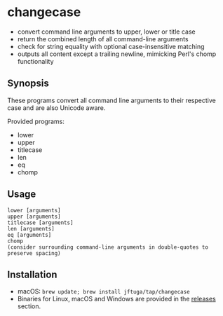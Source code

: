 # changecase
* convert command line arguments to upper, lower or title case
* return the combined length of all command-line arguments
* check for string equality with optional case-insensitive matching
* outputs all content except a trailing newline, mimicking Perl's chomp functionality

## Synopsis

These programs convert all command line arguments to their respective case and
are also Unicode aware.

Provided programs:
* lower
* upper
* titlecase
* len
* eq
* chomp

## Usage

```shell
lower [arguments]
upper [arguments]
titlecase [arguments]
len [arguments]
eq [arguments]
chomp
(consider surrounding command-line arguments in double-quotes to preserve spacing)
```

## Installation

* macOS: `brew update; brew install jftuga/tap/changecase`
* Binaries for Linux, macOS and Windows are provided in the [releases](https://github.com/jftuga/changecase/releases) section.
